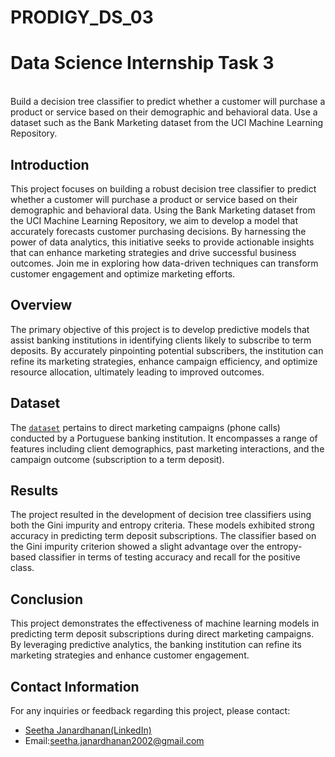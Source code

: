 # PRODIGY_DS_03
# Data Science Internship Task 3
<br>
Build a decision tree classifier to predict whether a customer will purchase a product or service based on their demographic and behavioral data. Use a dataset such as the Bank Marketing dataset from the UCI Machine Learning Repository.

## Introduction
This project focuses on building a robust decision tree classifier to predict whether a customer will purchase a product or service based on their demographic and behavioral data. Using the Bank Marketing dataset from the UCI Machine Learning Repository, we aim to develop a model that accurately forecasts customer purchasing decisions. By harnessing the power of data analytics, this initiative seeks to provide actionable insights that can enhance marketing strategies and drive successful business outcomes. Join me in exploring how data-driven techniques can transform customer engagement and optimize marketing efforts.

## Overview
The primary objective of this project is to develop predictive models that assist banking institutions in identifying clients likely to subscribe to term deposits. By accurately pinpointing potential subscribers, the institution can refine its marketing strategies, enhance campaign efficiency, and optimize resource allocation, ultimately leading to improved outcomes.
## Dataset
The <a href="https://github.com/Seetha-2002/PRODIGY_DS_03/blob/main/bank_data.csv">`dataset`</a> pertains to direct marketing campaigns (phone calls) conducted by a Portuguese banking institution. It encompasses a range of features including client demographics, past marketing interactions, and the campaign outcome (subscription to a term deposit).

## Results
The project resulted in the development of decision tree classifiers using both the Gini impurity and entropy criteria. These models exhibited strong accuracy in predicting term deposit subscriptions. The classifier based on the Gini impurity criterion showed a slight advantage over the entropy-based classifier in terms of testing accuracy and recall for the positive class.

## Conclusion
This project demonstrates the effectiveness of machine learning models in predicting term deposit subscriptions during direct marketing campaigns. By leveraging predictive analytics, the banking institution can refine its marketing strategies and enhance customer engagement.

## Contact Information
For any inquiries or feedback regarding this project, please contact:

- <a href="https://www.linkedin.com/in/seetha-janardhanan-4977a1293/">Seetha Janardhanan(LinkedIn)</a>
- Email:seetha.janardhanan2002@gmail.com

